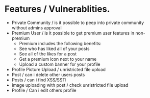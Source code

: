 # Features / Vulnerablities.

* Private Community / is it possible to peep into private community without admins approval
* Premium User / is it possible to get premium user features in non-premium
  * Premium includes the following benefits:
  * See who has liked all of your posts
  * See all of the likes for a post
  * Get a premium icon next to your name
  * Upload a custom banner for your profile
* Profile Picture Upload / unristricted file upload
* Post / can i delete other users posts
* Posts / can i find XSS/SSTI
* image uploading with post / check unristricted file upload
* Profile / Can i edit others profile
